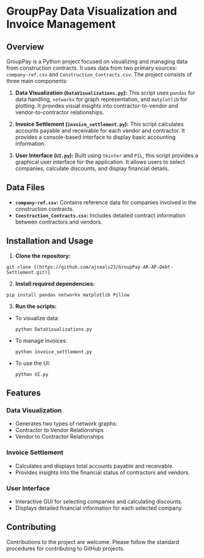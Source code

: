 # GroupPay Data Visualization and Invoice Management

## Overview

GroupPay is a Python project focused on visualizing and managing data from construction contracts. It uses data from two primary sources: `company-ref.csv` and `Construction_Contracts.csv`. The project consists of three main components:

1. **Data Visualization (`DataVisualizations.py`):** This script uses `pandas` for data handling, `networkx` for graph representation, and `matplotlib` for plotting. It provides visual insights into contractor-to-vendor and vendor-to-contractor relationships.

2. **Invoice Settlement (`invoice_settlement.py`):** This script calculates accounts payable and receivable for each vendor and contractor. It provides a console-based interface to display basic accounting information.

3. **User Interface (`UI.py`):** Built using `tkinter` and `PIL`, this script provides a graphical user interface for the application. It allows users to select companies, calculate discounts, and display financial details.

## Data Files

- **`company-ref.csv`:** Contains reference data for companies involved in the construction contracts.
- **`Construction_Contracts.csv`:** Includes detailed contract information between contractors and vendors.

## Installation and Usage

1. **Clone the repository:**
  ```
  git clone [(https://github.com/ajseals23/GroupPay-AR-AP-Debt-Settlement.git)]
  ```

2. **Install required dependencies:**
  ```
  pip install pandas networkx matplotlib Pillow
  ```

3. **Run the scripts:**
- To visualize data:
  ```
  python DataVisualizations.py
  ```
- To manage invoices:
  ```
  python invoice_settlement.py
  ```
- To use the UI:
  ```
  python UI.py
  ```

## Features

### Data Visualization

- Generates two types of network graphs:
- Contractor to Vendor Relationships
- Vendor to Contractor Relationships

### Invoice Settlement

- Calculates and displays total accounts payable and receivable.
- Provides insights into the financial status of contractors and vendors.

### User Interface

- Interactive GUI for selecting companies and calculating discounts.
- Displays detailed financial information for each selected company.

## Contributing

Contributions to the project are welcome. Please follow the standard procedures for contributing to GitHub projects.



